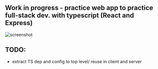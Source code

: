 ## Work in progress - practice web app to practice full-stack dev. with typescript (React and Express)
![screenshot](https://ucarecdn.com/64f20861-0072-4825-9c12-b5cfb7ca664f/workinprogressexample.png)

## TODO:
  - extract TS dep and config to top level/ reuse in client and server
